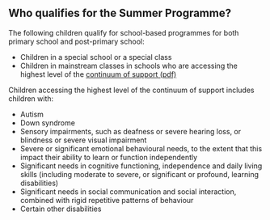 ##  Who qualifies for the Summer Programme?

The following children qualify for school-based programmes for both primary
school and post-primary school:

  * Children in a special school or a special class 
  * Children in mainstream classes in schools who are accessing the highest level of the [ continuum of support (pdf) ](https://www.gov.ie/pdf/?file=https://assets.gov.ie/40642/674c98d5e72d48b7975f60895b4e8c9a.pdf#page=null)

Children accessing the highest level of the continuum of support includes
children with:

  * Autism 
  * Down syndrome 
  * Sensory impairments, such as deafness or severe hearing loss, or blindness or severe visual impairment 
  * Severe or significant emotional behavioural needs, to the extent that this impact their ability to learn or function independently 
  * Significant needs in cognitive functioning, independence and daily living skills (including moderate to severe, or significant or profound, learning disabilities) 
  * Significant needs in social communication and social interaction, combined with rigid repetitive patterns of behaviour 
  * Certain other disabilities 
